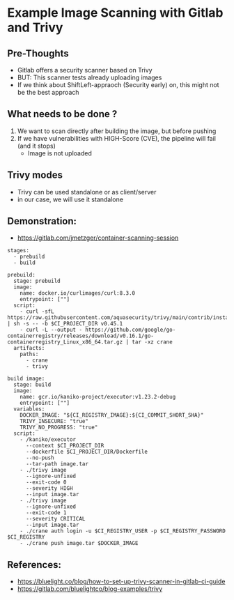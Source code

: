 # Example Image Scanning with Gitlab and Trivy

## Pre-Thoughts 

 * Gitlab offers a security scanner based on Trivy
 * BUT: This scanner tests already uploading images
 * If we think about ShiftLeft-appraoch (Security early) on, this might not be the best approach

## What needs to be done ?

  1. We want to scan directly after building the image, but before pushing
  1. If we have vulnerabilities with HIGH-Score (CVE), the pipeline will fail (and it stops)
     * Image is not uploaded 

## Trivy modes 

  * Trivy can be used standalone or as client/server
  * in our case, we will use it standalone 

## Demonstration:

  * https://gitlab.com/jmetzger/container-scanning-session

```
stages:
  - prebuild
  - build

prebuild:
  stage: prebuild
  image:
    name: docker.io/curlimages/curl:8.3.0
    entrypoint: [""]
  script:
    - curl -sfL https://raw.githubusercontent.com/aquasecurity/trivy/main/contrib/install.sh | sh -s -- -b $CI_PROJECT_DIR v0.45.1
    - curl -L --output - https://github.com/google/go-containerregistry/releases/download/v0.16.1/go-containerregistry_Linux_x86_64.tar.gz | tar -xz crane
  artifacts:
    paths:
      - crane
      - trivy

build image:
  stage: build
  image:
    name: gcr.io/kaniko-project/executor:v1.23.2-debug
    entrypoint: [""]
  variables:
    DOCKER_IMAGE: "${CI_REGISTRY_IMAGE}:${CI_COMMIT_SHORT_SHA}"
    TRIVY_INSECURE: "true"
    TRIVY_NO_PROGRESS: "true"
  script:
    - /kaniko/executor
      --context $CI_PROJECT_DIR
      --dockerfile $CI_PROJECT_DIR/Dockerfile
      --no-push
      --tar-path image.tar
    - ./trivy image 
      --ignore-unfixed 
      --exit-code 0 
      --severity HIGH 
      --input image.tar
    - ./trivy image
      --ignore-unfixed
      --exit-code 1
      --severity CRITICAL
      --input image.tar
    - ./crane auth login -u $CI_REGISTRY_USER -p $CI_REGISTRY_PASSWORD $CI_REGISTRY
    - ./crane push image.tar $DOCKER_IMAGE

```



## References: 

  * https://bluelight.co/blog/how-to-set-up-trivy-scanner-in-gitlab-ci-guide
  * https://gitlab.com/bluelightco/blog-examples/trivy
  
